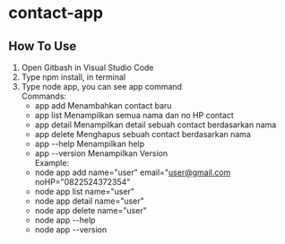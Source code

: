 # contact-app

## How To Use
1. Open Gitbash in Visual Studio Code
2. Type npm install, in terminal
3. Type node app, you can see app command
   <br>
  Commands:
    * app add       Menambahkan contact baru
    * app list      Menampilkan semua nama dan no HP contact
    * app detail    Menampilkan detail sebuah contact berdasarkan nama
    * app delete    Menghapus sebuah contact berdasarkan nama
    * app --help    Menampilkan help
    * app --version Menampilkan Version
      <br>
  Example:
    * node app add name="user" email="user@gmail.com noHP="0822524372354"
    * node app list name="user"
    * node app detail name="user"
    * node app delete name="user"
    * node app --help
    * node app --version
   
